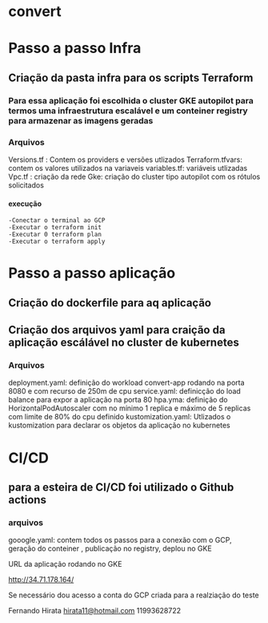 # convert

# Passo a passo Infra

## Criação da pasta infra para os scripts Terraform
### Para essa aplicação foi escolhida o cluster GKE autopilot para termos uma infraestrutura escalável e um conteiner registry para armazenar as imagens geradas

### Arquivos
Versions.tf : Contem os providers e versões utlizados 
Terraform.tfvars: contem os valores utilizados na variaveis
variables.tf: variáveis utlizadas
Vpc.tf : criação da rede
Gke: criação do cluster tipo autopilot com os rótulos solicitados

#### execução
    -Conectar o terminal ao GCP
    -Executar o terraform init 
    -Executar 0 terraform plan
    -Executar o terraform apply

# Passo a passo aplicação

## Criação do dockerfile para aq aplicação

## Criação dos arquivos yaml para craição da aplicação escálável no cluster de kubernetes
### Arquivos

deployment.yaml: definição do workload convert-app rodando na porta 8080 e com recurso de 250m de cpu
service.yaml: definicção do load balance para expor a aplicação na porta 80
hpa.yma: definição do HorizontalPodAutoscaler com no mínimo 1 replica e máximo de 5 replicas com limite de 80% do cpu definido
kustomization.yaml: Utlizados o kustomization para declarar os objetos da aplicação no kubernetes



# CI/CD

## para a esteira de CI/CD foi utilizado o Github actions

### arquivos
gooogle.yaml: contem todos os passos para a conexão com o GCP, geração do conteiner , publicação no registry, deplou no GKE

URL da aplicação rodando no GKE

http://34.71.178.164/


Se necessário dou acesso a conta do GCP criada para a realziação do teste

Fernando Hirata
hirata11@hotmail.com
11993628722








